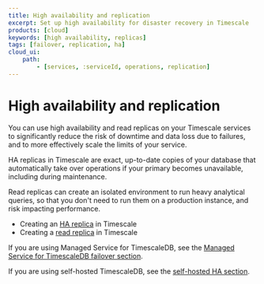 ```yaml
---
title: High availability and replication
excerpt: Set up high availability for disaster recovery in Timescale
products: [cloud]
keywords: [high availability, replicas]
tags: [failover, replication, ha]
cloud_ui:
    path:
        - [services, :serviceId, operations, replication]
---
```


# High availability and replication

You can use high availability and read replicas on your Timescale services
to significantly reduce the risk of downtime and data loss due to failures, and
to more effectively scale the limits of your service.

HA replicas in Timescale are exact, up-to-date copies of your database
that automatically take over operations if your primary becomes unavailable,
including during maintenance.

Read replicas can create an isolated environment to run heavy analytical
queries, so that you don't need to run them on a production instance, and risk
impacting performance.

*   Creating an [HA replica][ha-replica] in Timescale
*   Creating a [read replica][read-replica] in Timescale

If you are using Managed Service for TimescaleDB, see the
[Managed Service for TimescaleDB failover section][mst-failover].

If you are using self-hosted TimescaleDB, see the
[self-hosted HA section][self-hosted-ha].

[ha-replica]: /use-timescale/:currentVersion:/ha-replicas/high-availability/
[read-replica]: /use-timescale/:currentVersion:/ha-replicas/read-scaling/
[mst-failover]: /mst/:currentVersion:/failover/
[self-hosted-ha]: /self-hosted/:currentVersion:/replication-and-ha/
